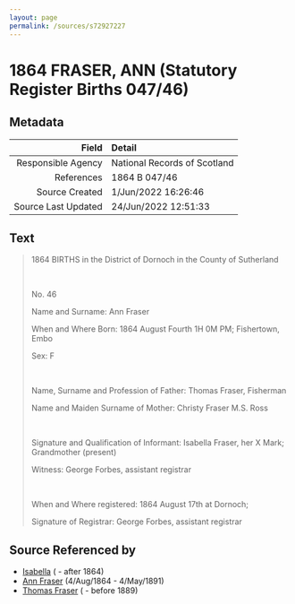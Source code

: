 ```yaml
---
layout: page
permalink: /sources/s72927227
---
```


# 1864 FRASER, ANN (Statutory Register Births 047/46)

## Metadata

Field | Detail
---:|:---
Responsible Agency | National Records of Scotland
References | 1864 B 047/46
Source Created | 1/Jun/2022 16:26:46
Source Last Updated | 24/Jun/2022 12:51:33

## Text

> 1864 BIRTHS in the District of Dornoch in the County of Sutherland
>
> <br/>
>
> No. 46
>
> Name and Surname: Ann Fraser
>
> When and Where Born: 1864 August Fourth 1H 0M PM; Fishertown, Embo
>
> Sex: F
>
> <br/>
>
> Name, Surname and Profession of Father: Thomas Fraser, Fisherman
>
> Name and Maiden Surname of Mother: Christy Fraser M.S. Ross
>
> <br/>
>
> Signature and Qualification of Informant: Isabella Fraser, her X Mark; Grandmother (present)
>
> Witness: George Forbes, assistant registrar
>
> <br/>
>
> When and Where registered: 1864 August 17th at Dornoch;
>
> Signature of Registrar: George Forbes, assistant registrar
>

## Source Referenced by

* [Isabella](../people/@41136024@-isabella-b-d1864.md) ( - after 1864)
* [Ann Fraser](../people/@83535990@-ann-fraser-b1864-8-4-d1891-5-4.md) (4/Aug/1864 - 4/May/1891)
* [Thomas Fraser](../people/@39286288@-thomas-fraser-b-d1889.md) ( - before 1889)

